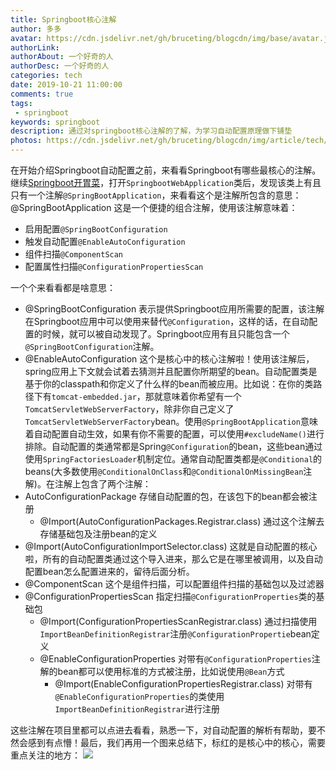 ```yaml
---
title: Springboot核心注解
author: 多多
avatar: https://cdn.jsdelivr.net/gh/bruceting/blogcdn/img/base/avatar.jpg
authorLink:
authorAbout: 一个好奇的人
authorDesc: 一个好奇的人
categories: tech
date: 2019-10-21 11:00:00
comments: true
tags:
 - springboot
keywords: springboot
description: 通过对springboot核心注解的了解，为学习自动配置原理做下铺垫
photos: https://cdn.jsdelivr.net/gh/bruceting/blogcdn/img/article/tech/spring/springboot/annotation.jpeg
---
```


在开始介绍Springboot自动配置之前，来看看Springboot有哪些最核心的注解。
继续[Springboot开胃菜](https://www.yeahme.cn/2019/10/19/tech-springboot-intro/#%E4%BA%94%E3%80%81Develop-Spring-Boot-Aplication-With-IDEA)，打开```SpringbootWebApplication```类后，发现该类上有且只有一个注解```@SpringBootApplication```，来看看这个是注解所包含的意思：
@SpringBootApplication 这是一个便捷的组合注解，使用该注解意味着：

  * 启用配置```@SpringBootConfiguration```
  * 触发自动配置```@EnableAutoConfiguration```
  * 组件扫描```@ComponentScan```
  * 配置属性扫描```@ConfigurationPropertiesScan```

一个个来看看都是啥意思：

  * @SpringBootConfiguration 表示提供Springboot应用所需要的配置，该注解在Springboot应用中可以使用来替代```@Configuration```，这样的话，在自动配置的时候，就可以被自动发现了。Springboot应用有且只能包含一个```@SpringBootConfiguration```注解。
  * @EnableAutoConfiguration 这个是核心中的核心注解啦！使用该注解后，spring应用上下文就会试着去猜测并且配置你所期望的bean。自动配置类是基于你的classpath和你定义了什么样的bean而被应用。比如说：在你的类路径下有```tomcat-embedded.jar```，那就意味着你希望有一个```TomcatServletWebServerFactory```，除非你自己定义了```TomcatServletWebServerFactory```bean。使用```@SpringBootApplication```意味着自动配置自动生效，如果有你不需要的配置，可以使用```#excludeName()```进行排除。自动配置的类通常都是Spring```@Configuration```的bean，这些bean通过使用```SpringFactoriesLoader```机制定位。通常自动配置类都是```@Conditional```的beans(大多数使用```@ConditionalOnClass```和```@ConditionalOnMissingBean```注解)。在注解上包含了两个注解：
   * AutoConfigurationPackage 存储自动配置的包，在该包下的bean都会被注册
     * @Import(AutoConfigurationPackages.Registrar.class) 通过这个注解去存储基础包及注册bean的定义
   * @Import(AutoConfigurationImportSelector.class) 这就是自动配置的核心啦，所有的自动配置类通过这个导入进来，那么它是在哪里被调用，以及自动配置bean怎么配置进来的，留待后面分析。
  * @ComponentScan 这个是组件扫描，可以配置组件扫描的基础包以及过滤器
  * @ConfigurationPropertiesScan 指定扫描```@ConfigurationProperties```类的基础包
    * @Import(ConfigurationPropertiesScanRegistrar.class) 通过扫描使用```ImportBeanDefinitionRegistrar```注册```@ConfigurationPropertie```bean定义
    * @EnableConfigurationProperties 对带有```@ConfigurationProperties```注解的bean都可以使用标准的方式被注册，比如说使用```@Bean```方式
      * @Import(EnableConfigurationPropertiesRegistrar.class) 对带有```@EnableConfigurationProperties```的类使用```ImportBeanDefinitionRegistrar```进行注册

这些注解在项目里都可以点进去看看，熟悉一下，对自动配置的解析有帮助，要不然会感到有点懵！最后，我们再用一个图来总结下，标红的是核心中的核心，需要重点关注的地方：
![](https://cdn.jsdelivr.net/gh/bruceting/blogcdn/img/article/tech/spring/springboot/annotation1.png)


